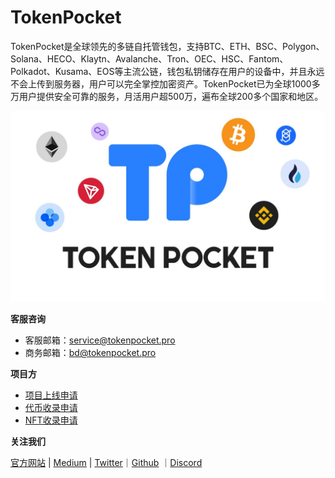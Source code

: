 # TokenPocket

TokenPocket是全球领先的多链自托管钱包，支持BTC、ETH、BSC、Polygon、Solana、HECO、Klaytn、Avalanche、Tron、OEC、HSC、Fantom、Polkadot、Kusama、EOS等主流公链，钱包私钥储存在用户的设备中，并且永远不会上传到服务器，用户可以完全掌控加密资产。TokenPocket已为全球1000多万用户提供安全可靠的服务，月活用户超500万，遍布全球200多个国家和地区。

![](<.gitbook/assets/image (21).png>)

**客服咨询**

* 客服邮箱：service@tokenpocket.pro
* 商务邮箱：bd@tokenpocket.pro

**项目方**

* [项目上线申请](https://www.tokenpocket.pro/zh/submit/dapp)
* [代币收录申请](https://www.tokenpocket.pro/zh/submit/token)
* [NFT收录申请](https://tokenpocket.pro/zh/submit/nft)

**关注我们**

[官方网站](https://www.tokenpocket.pro) |  [Medium](https://tokenpocket-gm.medium.com)  |  [Twitter](https://twitter.com/TokenPocket\_TP)｜[Github](https://help.tokenpocket.pro/cn/) ｜[Discord](https://discord.gg/bjzwFT5Rzj)&#x20;

